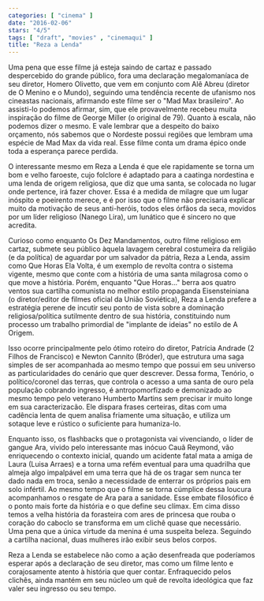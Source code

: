 ```yaml
---
categories: [ "cinema" ]
date: "2016-02-06"
stars: "4/5"
tags: [ "draft", "movies" , "cinemaqui" ]
title: "Reza a Lenda"
---
```

Uma pena que esse filme já esteja saindo de cartaz e passado despercebido
do grande público, fora uma declaração megalomaníaca de seu diretor,
Homero Olivetto, que vem em conjunto com Alê Abreu (diretor de O Menino
e o Mundo), seguindo uma tendência recente de ufanismo nos cineastas
nacionais, afirmando este filme ser o "Mad Max brasileiro". Ao assisti-lo
podemos afirmar, sim, que ele provavelmente recebeu muita inspiração
do filme de George Miller (o original de 79). Quanto à escala, não
podemos dizer o mesmo. E vale lembrar que a despeito do baixo orçamento,
nós sabemos que o Nordeste possui regiões que lembram uma espécie
de Mad Max da vida real. Esse filme conta um drama épico onde toda a
esperança parece perdida.

O interessante mesmo em Reza a Lenda é que ele rapidamente se torna um
bom e velho faroeste, cujo folclore é adaptado para a caatinga nordestina
e uma lenda de origem religiosa, que diz que uma santa, se colocada no
lugar onde pertence, irá fazer chover. Essa é a medida de milagre que
um lugar inóspito e poeirento merece, e é por isso que o filme não
precisaria explicar muito da motivação de seus anti-heróis, todos
eles órfãos da seca, movidos por um líder religioso (Nanego Lira),
um lunático que é sincero no que acredita.

Curioso como enquanto Os Dez Mandamentos, outro filme religioso em cartaz,
submete seu público àquela lavagem cerebral costumeira da religião
(e da política) de aguardar por um salvador da pátria, Reza a Lenda,
assim como Que Horas Ela Volta, é um exemplo de revolta contra o sistema
vigente, mesmo que conte com a história de uma santa milagrosa como o
que move a história. Porém, enquanto "Que Horas..." berra aos quatro
ventos sua cartilha comunista no melhor estilo propaganda Eisensteiniana
(o diretor/editor de filmes oficial da União Soviética), Reza a
Lenda prefere a estratégia perene de incutir seu ponto de vista sobre
a dominação religiosa/política sutilmente dentro de sua história,
constituindo num processo um trabalho primordial de "implante de ideias"
no estilo de A Origem.

Isso ocorre principalmente pelo ótimo roteiro do diretor, Patrícia
Andrade (2 Filhos de Francisco) e Newton Cannito (Bróder), que estrutura
uma saga simples de ser acompanhada ao mesmo tempo que possui em seu
universo as particularidades do cenário que quer descrever. Dessa forma,
Tenório, o político/coronel das terras, que controla o acesso a uma
santa de ouro pela população cobrando ingresso, é antropomorfizado e
demonizado ao mesmo tempo pelo veterano Humberto Martins sem precisar
ir muito longe em sua caracterizacão. Ele dispara frases certeiras,
ditas com uma cadência lenta de quem analisa friamente uma situação,
e utiliza um sotaque leve e rústico o suficiente para humaniza-lo.

Enquanto isso, os flashbacks que o protagonista vai vivenciando, o líder
de gangue Ara, vivido pelo interessante mas inócuo Cauã Reymond, vão
enriquecendo o contexto inicial, quando um acidente fatal mata a amiga
de Laura (Luisa Arraes) e a torna uma refém eventual para uma quadrilha
que almeja algo impalpável em uma terra que há de os tragar sem nunca
ter dado nada em troca, senão a necessidade de enterrar os próprios
pais em solo infértil. Ao mesmo tempo que o filme se torna cúmplice
dessa loucura acompanhamos o resgate de Ara para a sanidade. Esse
embate filosófico é o ponto mais forte da história e o que define
seu clímax. Em cima disso temos a velha história da forasteira com
ares de princesa que rouba o coração do caboclo se transforma em um
clichê quase que necessário. Uma pena que a única virtude da menina
é uma suspeita beleza. Seguindo a cartilha nacional, duas mulheres
irão exibir seus belos corpos.

Reza a Lenda se estabelece não como a ação desenfreada que poderíamos
esperar após a declaração de seu diretor, mas como um filme lento e
corajosamente atento à história que quer contar. Enfraquecido pelos
clichês, ainda mantém em seu núcleo um quê de revolta ideológica
que faz valer seu ingresso ou seu tempo.
